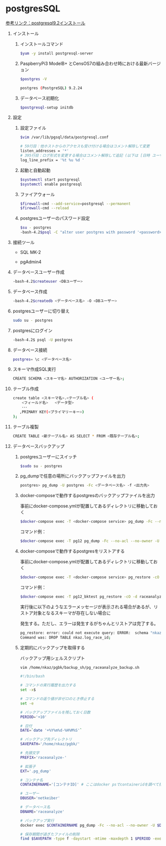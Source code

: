 # postgresSQL

[参考リンク：postgresql9.2インストール](https://www.server-world.info/query?os=CentOS_7&p=postgresql&f=1)

1. インストール

   1. インストールコマンド

        ```sh
        $yum -y install postgresql-server
        ```

   2. PaspberryPi3 ModelB+ とCensOS7の組み合わせ時における最新バージョン

        ```sh
        $postgres -V
        
        postgres (PostgreSQL) 9.2.24
        ```

   3. データベース初期化

        ```sh
        $postgresql-setup initdb
        ```

2. 設定

   1. 設定ファイル

        ```sh
        $vim /var/lib/pgsql/data/postgresql.conf
        
        # 59行目：他ホストからのアクセスも受け付ける場合はコメント解除して変更
        listen_addresses = '*'
        # 395行目：ログ形式を変更する場合はコメント解除して追記 (以下は [日時 ユーザー DB ～] 形式)
        log_line_prefix = '%t %u %d '
        ```

   2. 起動と自動起動

        ```sh
        $systemctl start postgresql
        $systemctl enable postgresql
        ```

   3. ファイアウォール

        ```sh
        $firewall-cmd --add-service=postgresql --permanent
        $firewall-cmd --reload
        ```

   4. postgresユーザーのパスワード設定

        ```sh
        $su - postgres
        -bash-4.2$psql -C "alter user postgres with password '<password>'"
        ```

3. 接続ツール

     * SQL MK-2

     * pgAdmin4

4. データベースユーザー作成

   ```sh
   -bash-4.2$createuser <DBユーザー>
   ```

5. データベース作成

   ```sh
   -bash-4.2$createdb <データベース名> -O <DBユーザー>
   ```

  6. postgresユーザーに切り替え

     ```sh
     sudo su - postgres
     ```

  7. postgresにログイン

     ```sh
     -bash-4.2$ psql -U postgres
     ```

  8. データベース接続

     ```sh
     postgres= \c <データベース名>
     ```

  9. スキーマ作成SQL実行

     ```sh
     CREATE SCHEMA <スキーマ名> AUTHORIZATION <ユーザー名>;
     ```

10. テーブル作成

     ```sh
     create table <スキーマ名>.<テーブル名> ( 
     	 <フィールド名>	<データ型>
     	 ･･･
     	,PRIMARY KEY(<プライマリーキー>) 
     ); 
     ```

11. テーブル複製

    ```sh
    CREATE TABLE <新テーブル名> AS SELECT * FROM <既存テーブル名>;
    ```

12. データベースバックアップ

    1. postgresユーザーにスイッチ

       ```sh
       $sudo su - postgres
       ```

    2. pg_dumpで任意の場所にバックアップファイルを出力

       ```sh
       postgres> pg_dump -U postgres -Fc <データベース名> -f <出力先>
       ```

    3. docker-composeで動作するpostgresのバックアップファイルを出力

       事前にdocker-compose.ymlが配置してあるディレクトリに移動しておく

       ```sh
       $docker-compose exec -T <docker-compose service> pg_dump -Fc --no-acl --no-owner -U <postgres-user> -w <database-name> > backup/<file-name>.pg_dump
       ```

       コマンド例：

       ```sh
       $docker-compose exec -T pg12 pg_dump -Fc --no-acl --no-owner -U netkeiber -w raceanalyze > backup/raceanalyze.pg_dump
       ```

    4. docker-composeで動作するpostgresをリストアする

       事前にdocker-compose.ymlが配置してあるディレクトリに移動しておく

       ```sh
       $docker-compose exec -T <docker-compose service> pg_restore -cO -d <database-name> -U <postgres-user> -w < backup/<file-name>.pg_dump
       ```

       コマンド例：

       ```sh
       $docker-compose exec -T pg12_bktest pg_restore -cO -d raceanalyze -U netkeiber -w < backup/raceanalyze.pg_dump
       ```

       実行後に以下のようなエラーメッセージが表示される場合があるが、リストア対象となるスキーマが存在しない場合に

       発生する。ただし、エラーは発生するがちゃんとリストアは完了する。

       ```sh
       pg_restore: error: could not execute query: ERROR:  schema "nkaz" does not exist
       Command was: DROP TABLE nkaz.log_race_id;
       ```

    5. 定期的にバックアップを取得する
    
       バックアップ用シェルスクリプト
    
       ```sh
       vim /home/nkaz/pgbk/backup_sh/pg_raceanalyze_backup.sh
       ```
    
       ```sh
       #!/bin/bash
       
       # コマンドの実行履歴を出力する
       set -x$
       
       # コマンドの返り値が非ゼロのとき停止する
       set -e
       
       # バックアップファイルを残しておく日数
       PERIOD='+10'
       
       # 日付
       DATE=`date '+%Y%m%d-%H%M%S'`
       
       # バックアップ先ディレクトリ
       SAVEPATH='/home/nkaz/pgbk/'
       
       # 先頭文字
       PREFIX='raceanalyze-'
       
       # 拡張子
       EXT='.pg_dump'
       
       # コンテナ名
       CONTAINERNAME='[コンテナID]' # ここはdocker psでcontaineridを調べて指定する
       
       # ユーザー
       DBUSER='netkeiber'
       
       # データベース名
       DBNAME='raceanalyze'
       
       # バックアップ実行
       docker exec $CONTAINERNAME pg_dump -Fc --no-acl --no-owner -U $DBUSER -w $DBNAME > $SAVEPATH$PREFIX$DATE$EXT
       
       # 保存期間が過ぎたファイルの削除
       find $SAVEPATH -type f -daystart -mtime -maxdepth 1 $PERIOD -exec rm {} \;
       
       ```
       
       

